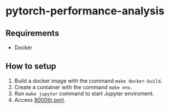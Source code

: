 # pytorch-performance-analysis

## Requirements

* Docker

## How to setup

1. Build a docker image with the command `make docker-build`.
2. Create a container with the command `make env`.
3. Run `make jupyter` command to start Jupyter enviroment.
4. Access [9000th port](http://localhost:9000).

